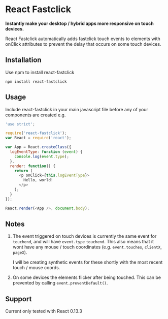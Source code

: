 # React Fastclick

**Instantly make your desktop / hybrid apps more responsive on touch devices.**

React Fastclick automatically adds fastclick touch events to elements with onClick attributes to prevent the delay that occurs on some touch devices.

## Installation

Use npm to install react-fastclick

```
npm install react-fastclick
```

## Usage

Include react-fastclick in your main javascript file before any of your components are created e.g.

```javascript
'use strict';

require('react-fastclick');
var React = require('react');

var App = React.createClass({
  logEventType: function (event) {
    console.log(event.type);
  },
  render: function() {
    return (
      <p onClick={this.logEventType}>
        Hello, world!
      </p>
    );
  }
});

React.render(<App />, document.body);
```

## Notes

1. The event triggered on touch devices is currently the same event for `touchend`, and will have `event.type` `touchend`. This also means that it wont have any mouse / touch coordinates (e.g. `event.touches`, `clientX`, `pageX`).

    I will be creating synthetic events for these shortly with the most recent touch / mouse coords.

2. On some devices the elements flicker after being touched. This can be prevented by calling `event.preventDefault()`.

## Support

Current only tested with React 0.13.3
